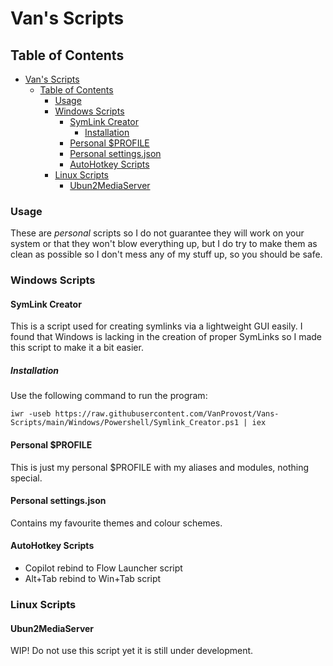 # Van's Scripts

## Table of Contents

- [Van's Scripts](#vans-scripts)
  - [Table of Contents](#table-of-contents)
    - [Usage](#usage)
    - [Windows Scripts](#windows-scripts)
      - [SymLink Creator](#symlink-creator)
        - [Installation](#installation)
      - [Personal $PROFILE](#personal-profile)
      - [Personal settings.json](#personal-settingsjson)
      - [AutoHotkey Scripts](#autohotkey-scripts)
    - [Linux Scripts](#linux-scripts)
      - [Ubun2MediaServer](#ubun2mediaserver)

### Usage

These are _personal_ scripts so I do not guarantee they will work on your system or that they won't blow everything up, but I do try to make them as clean as possible so I don't mess any of my stuff up, so you should be safe.

### Windows Scripts

#### SymLink Creator

This is a script used for creating symlinks via a lightweight GUI easily. I found that Windows is lacking in the creation of proper SymLinks so I made this script to make it a bit easier.

##### Installation

Use the following command to run the program:

```
iwr -useb https://raw.githubusercontent.com/VanProvost/Vans-Scripts/main/Windows/Powershell/Symlink_Creator.ps1 | iex
```

#### Personal $PROFILE

This is just my personal $PROFILE with my aliases and modules, nothing special.

#### Personal settings.json

Contains my favourite themes and colour schemes.

#### AutoHotkey Scripts

- Copilot rebind to Flow Launcher script
- Alt+Tab rebind to Win+Tab script

### Linux Scripts

#### Ubun2MediaServer

WIP! Do not use this script yet it is still under development.
